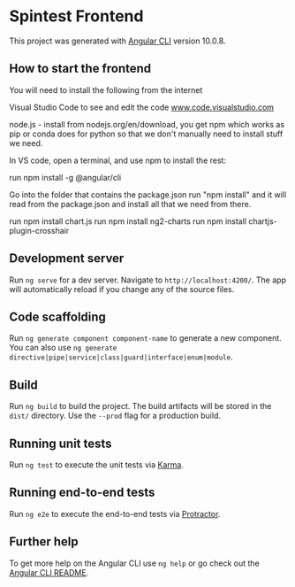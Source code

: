 # Spintest Frontend

This project was generated with [Angular CLI](https://github.com/angular/angular-cli) version 10.0.8.

## How to start the frontend
You will need to install the following from the internet

Visual Studio Code to see and edit the code www.code.visualstudio.com

node.js - install from nodejs.org/en/download, you get npm which works as pip or conda does for python so that we don't manually need to install stuff we need.  

In VS code, open a terminal, and use npm to install the rest:

run npm install -g @angular/cli

Go into the folder that contains the package.json
run "npm install" and it will read from the package.json and install all that we need from there.

run npm install chart.js
run npm install ng2-charts
run npm install chartjs-plugin-crosshair




## Development server

Run `ng serve` for a dev server. Navigate to `http://localhost:4200/`. The app will automatically reload if you change any of the source files.

## Code scaffolding

Run `ng generate component component-name` to generate a new component. You can also use `ng generate directive|pipe|service|class|guard|interface|enum|module`.

## Build

Run `ng build` to build the project. The build artifacts will be stored in the `dist/` directory. Use the `--prod` flag for a production build.

## Running unit tests

Run `ng test` to execute the unit tests via [Karma](https://karma-runner.github.io).

## Running end-to-end tests

Run `ng e2e` to execute the end-to-end tests via [Protractor](http://www.protractortest.org/).

## Further help

To get more help on the Angular CLI use `ng help` or go check out the [Angular CLI README](https://github.com/angular/angular-cli/blob/master/README.md).
